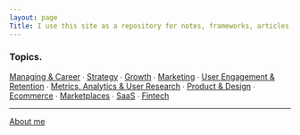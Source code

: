```yaml
---
layout: page
Title: I use this site as a repository for notes, frameworks, articles, books, videos and podcasts that I find valuable.
---
```


### Topics.

[Managing & Career](https://www.notion.so/Managing-Career-33f1c00a0c6746398fdc474bc228a030) ∙ [Strategy](https://www.notion.so/Strategy-961a6f131e3540638bcf5114d0868b10) ∙ [Growth](https://www.notion.so/Growth-4bd0ebdb1a614011bfe9297fa3bee8e3) ∙ [Marketing](https://www.notion.so/Marketing-4841f506155a45b7aa15ef0ed79862f0) ∙ [User Engagement & Retention](https://www.notion.so/User-Engagement-Retention-809a5dd985f54c7f80a5a40227c67c55) ∙ [Metrics, Analytics & User Research](https://www.notion.so/Metrics-Analytics-User-Research-743683385d3b48498c40b61dbbf3e02c) ∙ [Product & Design](https://www.notion.so/Product-Design-f1234ccccbb94cfb94e638a63eb484d5) ∙ [Ecommerce](https://www.notion.so/Ecommerce-2db53d0846ca4fe58dfa6326c3bec1cc) ∙ [Marketplaces](https://www.notion.so/Marketplaces-78fef093600a4e679866d2856823b8fa) ∙ [SaaS](https://www.notion.so/SaaS-3d63f95a7a1f434cbe02cd6b9eda93f9) ∙ [Fintech](https://www.notion.so/Fintech-fdf479d98b4a456e8a6a66a6cd8f85d2)


---

[About me](https://www.notion.so/About-me-2abcd01ca6444805b9417e16aec86a33)